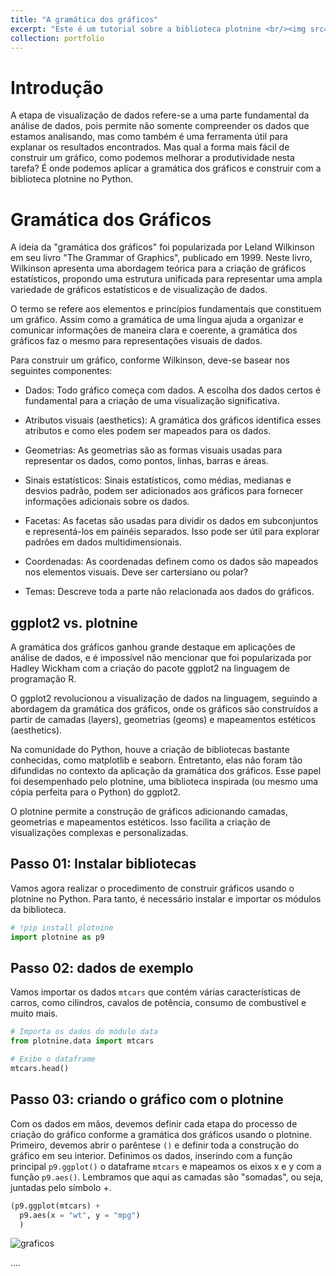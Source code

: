 ```yaml
---
title: "A gramática dos gráficos"
excerpt: "Este é um tutorial sobre a biblioteca plotnine <br/><img src='/images/graficos.png'>"
collection: portfolio
---
```


# Introdução

A etapa de visualização de dados refere-se a uma parte fundamental da análise de dados, pois permite não somente compreender os dados que estamos analisando, mas como também é uma ferramenta útil para explanar os resultados encontrados. Mas qual a forma mais fácil de construir um gráfico, como podemos melhorar a produtividade nesta tarefa? É onde podemos aplicar a gramática dos gráficos e construir com a biblioteca plotnine no Python.

# Gramática dos Gráficos

A ideia da "gramática dos gráficos" foi popularizada por Leland Wilkinson em seu livro "The Grammar of Graphics", publicado em 1999. Neste livro, Wilkinson apresenta uma abordagem teórica para a criação de gráficos estatísticos, propondo uma estrutura unificada para representar uma ampla variedade de gráficos estatísticos e de visualização de dados.

O termo se refere aos elementos e princípios fundamentais que constituem um gráfico. Assim como a gramática de uma língua ajuda a organizar e comunicar informações de maneira clara e coerente, a gramática dos gráficos faz o mesmo para representações visuais de dados.

Para construir um gráfico, conforme Wilkinson, deve-se basear nos seguintes componentes: 

  - Dados: Todo gráfico começa com dados. A escolha dos dados certos é fundamental para a criação de uma visualização significativa.

  - Atributos visuais (aesthetics): A gramática dos gráficos identifica esses atributos e como eles podem ser mapeados para os dados.
  
  - Geometrias: As geometrias são as formas visuais usadas para representar os dados, como pontos, linhas, barras e áreas.
    
  - Sinais estatísticos: Sinais estatísticos, como médias, medianas e desvios padrão, podem ser adicionados aos gráficos para fornecer informações adicionais sobre os dados.       
    
  - Facetas: As facetas são usadas para dividir os dados em subconjuntos e representá-los em painéis separados. Isso pode ser útil para explorar padrões em dados multidimensionais.

  - Coordenadas: As coordenadas definem como os dados são mapeados nos elementos visuais. Deve ser cartersiano ou polar?
  
  - Temas: Descreve toda a parte não relacionada aos dados do gráficos.

## ggplot2 vs. plotnine

A gramática dos gráficos ganhou grande destaque em aplicações de análise de dados, e é impossível não mencionar que foi popularizada por Hadley Wickham com a criação do pacote ggplot2 na linguagem de programação R.

O ggplot2 revolucionou a visualização de dados na linguagem, seguindo a abordagem da gramática dos gráficos, onde os gráficos são construídos a partir de camadas (layers), geometrias (geoms) e mapeamentos estéticos (aesthetics).

Na comunidade do Python, houve a criação de bibliotecas bastante conhecidas, como matplotlib e seaborn. Entretanto, elas não foram tão difundidas no contexto da aplicação da gramática dos gráficos. Esse papel foi desempenhado pelo plotnine, uma biblioteca inspirada (ou mesmo uma cópia perfeita para o Python) do ggplot2.

O plotnine permite a construção de gráficos adicionando camadas, geometrias e mapeamentos estéticos. Isso facilita a criação de visualizações complexas e personalizadas.

## Passo 01: Instalar bibliotecas

Vamos agora realizar o procedimento de construir gráficos usando o plotnine no Python. Para tanto, é necessário instalar e importar os módulos da biblioteca.

```python
# !pip install plotnine
import plotnine as p9
```

## Passo 02: dados de exemplo

Vamos importar os dados `mtcars` que contém várias características de carros, como cilindros, cavalos de potência, consumo de combustível e muito mais.

```python
# Importa os dados do módulo data
from plotnine.data import mtcars

# Exibe o dataframe
mtcars.head()
```

## Passo 03: criando o gráfico com o plotnine

Com os dados em mãos, devemos definir cada etapa do processo de criação do gráfico conforme a gramática dos gráficos usando o plotnine. Primeiro, devemos abrir o parêntese `()` e definir toda a construção do gráfico em seu interior. Definimos os dados, inserindo com a função principal `p9.ggplot()` o dataframe `mtcars` e mapeamos os eixos x e y com a função `p9.aes()`. Lembramos que aqui as camadas são "somadas", ou seja, juntadas pelo símbolo +.

```python
(p9.ggplot(mtcars) + 
  p9.aes(x = "wt", y = "mpg")
  )
```

![graficos](graficos.png)

....
